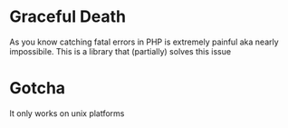 # Graceful Death
As you know catching fatal errors in PHP is extremely painful aka nearly impossibile. This is a library that (partially) solves this issue

# Gotcha
It only works on unix platforms
